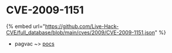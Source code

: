 # CVE-2009-1151
{% embed url="https://github.com/Live-Hack-CVE/full_database/blob/main/cves/2009/CVE-2009-1151.json" %}

* pagvac ~> [pocs](https://www.alice-snow.ru/2009/database/cve-2009-1151/pocs-pagvac)